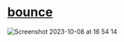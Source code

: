 # <a href="https://bounce.sudo-self.com"> bounce</a>
![Screenshot 2023-10-08 at 16 54 14](https://github.com/sudo-self/bounce/assets/119916323/224ac880-c0f5-409e-be33-d294a73ce747)


